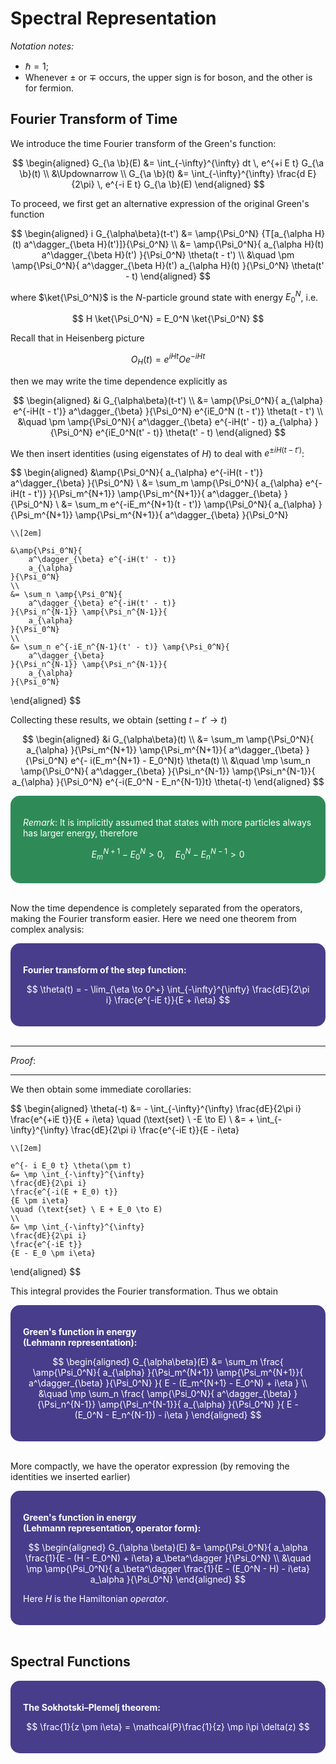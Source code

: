 <style>
    .katex {
        font-size: 1.1em;
    }
    .remark {
        border-radius: 15px;
        padding: 20px;
        background-color: SeaGreen;
        color: White;
    }
    .result {
        border-radius: 15px;
        padding: 20px;
        background-color: DarkSlateBlue;
        color: White;
    }
    .imgtext{
        display: flex;
        align-items: center;
        justify-content: center;
    }
</style>

# Spectral Representation

*Notation notes:*

- $\hbar = 1$;
- Whenever $\pm$ or $\mp$ occurs, the upper sign is for boson, and the other is for fermion.

## Fourier Transform of Time

We introduce the time Fourier transform of the Green's function:

$$
\begin{aligned}
    G_{\a \b}(E)
    &= \int_{-\infty}^{\infty} dt \, 
    e^{+i E t} G_{\a \b}(t)
    \\ &\Updownarrow \\
    G_{\a \b}(t)
    &= \int_{-\infty}^{\infty} \frac{d E}{2\pi} \, 
    e^{-i E t} G_{\a \b}(E)
\end{aligned}
$$

To proceed, we first get an alternative expression of the original Green's function 

$$
\begin{aligned}
    i G_{\alpha\beta}(t-t')
    &= \amp{\Psi_0^N}
    {T[a_{\alpha H}(t) a^\dagger_{\beta H}(t')]}{\Psi_0^N}
    \\
    &= \amp{\Psi_0^N}{
        a_{\alpha H}(t) a^\dagger_{\beta H}(t')
    }{\Psi_0^N} \theta(t - t')
    \\ &\quad
    \pm \amp{\Psi_0^N}{
        a^\dagger_{\beta H}(t') a_{\alpha H}(t)
    }{\Psi_0^N} \theta(t' - t)
\end{aligned}
$$

where $\ket{\Psi_0^N}$ is the $N$-particle ground state with energy $E_0^N$, i.e.

$$
H \ket{\Psi_0^N} = E_0^N \ket{\Psi_0^N}
$$

Recall that in Heisenberg picture

$$
O_H(t) = e^{iHt} O e^{-iHt}
$$

then we may write the time dependence explicitly as

$$
\begin{aligned}
    &i G_{\alpha\beta}(t-t')
    \\
    &= \amp{\Psi_0^N}{
        a_{\alpha} e^{-iH(t - t')} 
        a^\dagger_{\beta}
    }{\Psi_0^N} e^{iE_0^N (t - t')} \theta(t - t')
    \\ &\quad
    \pm \amp{\Psi_0^N}{
        a^\dagger_{\beta} e^{-iH(t' - t)}
        a_{\alpha}
    }{\Psi_0^N} e^{iE_0^N(t' - t)} \theta(t' - t)
\end{aligned}
$$

We then insert identities (using eigenstates of $H$) to deal with $e^{\pm iH(t-t')}$: 

$$
\begin{aligned}
    &\amp{\Psi_0^N}{
        a_{\alpha} e^{-iH(t - t')} 
        a^\dagger_{\beta}
    }{\Psi_0^N}
    \\
    &= \sum_m \amp{\Psi_0^N}{
        a_{\alpha} e^{-iH(t - t')} 
    }{\Psi_m^{N+1}} \amp{\Psi_m^{N+1}}{
        a^\dagger_{\beta}
    }{\Psi_0^N}
    \\
    &= \sum_m e^{-iE_m^{N+1}(t - t')} \amp{\Psi_0^N}{
        a_{\alpha}
    }{\Psi_m^{N+1}} \amp{\Psi_m^{N+1}}{
        a^\dagger_{\beta}
    }{\Psi_0^N}

    \\[2em]

    &\amp{\Psi_0^N}{
        a^\dagger_{\beta} e^{-iH(t' - t)}
        a_{\alpha}
    }{\Psi_0^N}
    \\
    &= \sum_n \amp{\Psi_0^N}{
        a^\dagger_{\beta} e^{-iH(t' - t)}
    }{\Psi_n^{N-1}} \amp{\Psi_n^{N-1}}{
        a_{\alpha}
    }{\Psi_0^N}
    \\
    &= \sum_n e^{-iE_n^{N-1}(t' - t)} \amp{\Psi_0^N}{
        a^\dagger_{\beta}
    }{\Psi_n^{N-1}} \amp{\Psi_n^{N-1}}{
        a_{\alpha}
    }{\Psi_0^N}
\end{aligned}
$$

Collecting these results, we obtain (setting $t - t' \to t$)

$$
\begin{aligned}
    &i G_{\alpha\beta}(t)
    \\
    &= \sum_m \amp{\Psi_0^N}{
        a_{\alpha}
    }{\Psi_m^{N+1}} \amp{\Psi_m^{N+1}}{
        a^\dagger_{\beta}
    }{\Psi_0^N} e^{- i(E_m^{N+1} - E_0^N)t} 
    \theta(t)
    \\ &\quad
    \mp \sum_n \amp{\Psi_0^N}{
        a^\dagger_{\beta}
    }{\Psi_n^{N-1}} \amp{\Psi_n^{N-1}}{
        a_{\alpha}
    }{\Psi_0^N} e^{-i(E_0^N - E_n^{N-1})t} 
    \theta(-t)
\end{aligned}
$$

<div class="remark">

*Remark*: It is implicitly assumed that states with more particles always has larger energy, therefore

$$
E_m^{N+1} - E_0^N > 0, \quad
E_0^N - E_n^{N-1} > 0
$$

</div><br>

Now the time dependence is completely separated from the operators, making the Fourier transform easier. Here we need one theorem from complex analysis:

<div class="result">

**Fourier transform of the step function:**

$$
\theta(t) = - \lim_{\eta \to 0^+}
\int_{-\infty}^{\infty} \frac{dE}{2\pi i} 
\frac{e^{-iE t}}{E + i\eta}
$$

</div><br>

----

*Proof*:

----

We then obtain some immediate corollaries:

$$
\begin{aligned}
    \theta(-t) &= - \int_{-\infty}^{\infty} 
    \frac{dE}{2\pi i} 
    \frac{e^{+iE t}}{E + i\eta}
    \quad (\text{set} \ -E \to E)
    \\
    &= + \int_{-\infty}^{\infty} 
    \frac{dE}{2\pi i} 
    \frac{e^{-iE t}}{E - i\eta}
    
    \\[2em]

    e^{- i E_0 t} \theta(\pm t)
    &= \mp \int_{-\infty}^{\infty} 
    \frac{dE}{2\pi i} 
    \frac{e^{-i(E + E_0) t}}
    {E \pm i\eta}
    \quad (\text{set} \ E + E_0 \to E)
    \\
    &= \mp \int_{-\infty}^{\infty} 
    \frac{dE}{2\pi i}
    \frac{e^{-iE t}}
    {E - E_0 \pm i\eta}
\end{aligned}
$$

This integral provides the Fourier transformation. Thus we obtain 

<div class="result">

**Green's function in energy <br>(Lehmann representation):**

$$
\begin{aligned}
    G_{\alpha\beta}(E)
    &= \sum_m \frac{
        \amp{\Psi_0^N}{
            a_{\alpha}
        }{\Psi_m^{N+1}} \amp{\Psi_m^{N+1}}{
            a^\dagger_{\beta}
        }{\Psi_0^N}
    }{
        E - (E_m^{N+1} - E_0^N) + i\eta
    } \\ &\quad
    \mp \sum_n \frac{
        \amp{\Psi_0^N}{
            a^\dagger_{\beta}
        }{\Psi_n^{N-1}} \amp{\Psi_n^{N-1}}{
            a_{\alpha}
        }{\Psi_0^N}
    }{
        E - (E_0^N - E_n^{N-1}) - i\eta
    }
\end{aligned}
$$

</div><br>

More compactly, we have the operator expression (by removing the identities we inserted earlier)

<div class="result">

**Green's function in energy <br>(Lehmann representation, operator form):**

$$
\begin{aligned}
    G_{\alpha \beta}(E)
    &= \amp{\Psi_0^N}{
        a_\alpha 
        \frac{1}{E - (H - E_0^N) + i\eta}
        a_\beta^\dagger
    }{\Psi_0^N}
    \\ &\quad
    \mp \amp{\Psi_0^N}{
        a_\beta^\dagger 
        \frac{1}{E - (E_0^N - H) - i\eta}
        a_\alpha
    }{\Psi_0^N}
\end{aligned}
$$

Here $H$ is the Hamiltonian *operator*.

</div><br>

## Spectral Functions

<div class="result">

**The Sokhotski–Plemelj theorem:**

$$
\frac{1}{z \pm i\eta}
= \mathcal{P}\frac{1}{z} \mp i\pi \delta(z)
$$

</div><br>

